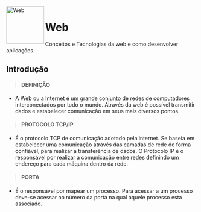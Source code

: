<div style="display:inline_block">
    <img align="left" height="100" width="100" alt="Web" src="https://www.pngall.com/wp-content/uploads/4/World-Wide-Web-PNG-Image-File.png">
</div>

# Web
Conceitos e Tecnologias da web e como desenvolver aplicações.

## Introdução

> #### DEFINIÇÃO
* A Web ou a Internet é um grande conjunto de redes de computadores interconectados por todo o mundo. Através da web é possível transmitir dados e estabelecer comunicação em seus mais diversos pontos.

> #### PROTOCOLO TCP/IP
* É o protocolo TCP de comunicação adotado pela internet. Se baseia em estabelecer uma comunicação através das camadas de rede de forma confiável, para realizar a transferência de dados. O Protocolo IP é o responsável por realizar a comunicação entre redes definindo um endereço para cada máquina dentro da rede.

> #### PORTA
* É o responsável por mapear um processo. Para acessar a um processo deve-se acessar ao número da porta na qual aquele processo esta associado.